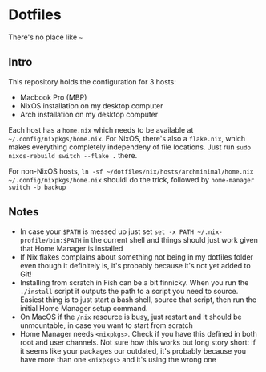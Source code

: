 # Dotfiles

There's no place like `~`

## Intro

This repository holds the configuration for 3 hosts:

-   Macbook Pro (MBP)
-   NixOS installation on my desktop computer
-   Arch installation on my desktop computer

Each host has a `home.nix` which needs to be available at `~/.config/nixpkgs/home.nix`. For NixOS, there's also a `flake.nix`, which makes everything completely independeny of file locations. Just run `sudo nixos-rebuild switch --flake .` there.

For non-NixOS hosts, `ln -sf ~/dotfiles/nix/hosts/archminimal/home.nix ~/.config/nixpkgs/home.nix` shouldl do the trick, followed by `home-manager switch -b backup`

## Notes

- In case your `$PATH` is messed up just set `set -x PATH ~/.nix-profile/bin:$PATH` in the current shell and things should just work given that Home Manager is installed
- If Nix flakes complains about something not being in my dotfiles folder even though it definitely is, it's probably because it's not yet added to Git!
- Installing from scratch in Fish can be a bit finnicky. When you run the `./install` script it outputs the path to a script you need to source. Easiest thing is to just start a bash shell, source that script, then run the initial Home Manager setup command.
- On MacOS if the `/nix` resource is busy, just restart and it should be unmountable, in case you want to start from scratch
- Home Manager needs `<nixpkgs>`. Check if you have this defined in both root and user channels. Not sure how this works but long story short: if it seems like your packages our outdated, it's probably because you have more than one `<nixpkgs>` and it's using the wrong one
